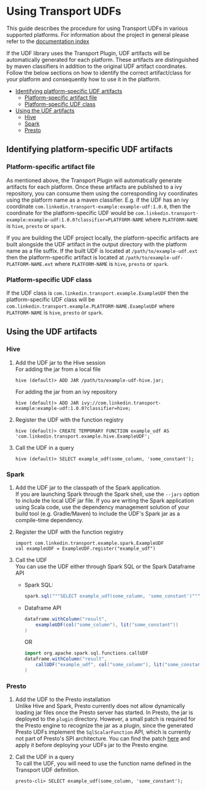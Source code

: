 # Using Transport UDFs

This guide describes the procedure for using Transport UDFs in various supported platforms.
For information about the project in general please refer to the [documentation index](/README.md#documentation)

If the UDF library uses the Transport Plugin, UDF artifacts will be automatically generated for each platform. These artifacts are distinguished by maven classifiers in addition to the original UDF artifact coordinates. Follow the below sections on how to identify the correct artifact/class for your platform and consequently how to use it in the platform.

- [Identifying platform-specific UDF artifacts](#identifying-platform-specific-udf-artifacts)
    - [Platform-specific artifact file](#platform-specific-artifact-file)
    - [Platform-specific UDF class](#platform-specific-udf-class)
- [Using the UDF artifacts](#using-the-udf-artifacts)
    - [Hive](#hive)
    - [Spark](#spark)
    - [Presto](#presto)

## Identifying platform-specific UDF artifacts

### Platform-specific artifact file

As mentioned above, the Transport Plugin will automatically generate artifacts for each platform. Once these artifacts are published to a ivy repository, you can consume them using the corresponding ivy coordinates using the platform name as a maven classifier. E.g. if the UDF has an ivy coordinate `com.linkedin.transport-example:example-udf:1.0.0`, then the coordinate for the platform-specific UDF would be `com.linkedin.transport-example:example-udf:1.0.0?classifier=PLATFORM-NAME` where `PLATFORM-NAME` is `hive`, `presto` or `spark`.

If you are building the UDF project locally, the platform-specific artifacts are built alongside the UDF artifact in the output directory with the platform name as a file suffix. If the built UDF is located at `/path/to/example-udf.ext` then the platform-specific artifact is located at `/path/to/example-udf-PLATFORM-NAME.ext` where `PLATFORM-NAME` is `hive`, `presto` or `spark`.

### Platform-specific UDF class

If the UDF class is `com.linkedin.transport.example.ExampleUDF` then the platform-specific UDF class will be `com.linkedin.transport.example.PLATFORM-NAME.ExampleUDF` where `PLATFORM-NAME` is `hive`, `presto` or `spark`.

## Using the UDF artifacts

### Hive

1. Add the UDF jar to the Hive session  
    For adding the jar from a local file
    ```
    hive (default)> ADD JAR /path/to/example-udf-hive.jar;
    ```
    For adding the jar from an ivy repository
    ```
    hive (default)> ADD JAR ivy://com.linkedin.transport-example:example-udf:1.0.0?classifier=hive;
    ```

2. Register the UDF with the function registry
    ```
    hive (default)> CREATE TEMPORARY FUNCTION example_udf AS 'com.linkedin.transport.example.hive.ExampleUDF';
    ```

3. Call the UDF in a query
    ```
    hive (default)> SELECT example_udf(some_column, 'some_constant');
    ```

### Spark

1. Add the UDF jar to the classpath of the Spark application.  
    If you are launching Spark through the Spark shell, use the `--jars` option to include the local UDF jar file. If you are writing the Spark application using Scala code, use the dependency management solution of your build tool (e.g. Gradle/Maven) to include the UDF's Spark jar as a compile-time dependency.

2. Register the UDF with the function registry  
    ```
    import com.linkedin.transport.example.spark.ExampleUDF
    val exampleUDF = ExampleUDF.register("example_udf")
    ```

3. Call the UDF  
    You can use the UDF either through Spark SQL or the Spark Dataframe API
    - Spark SQL:
        ```scala
        spark.sql("""SELECT example_udf(some_column, 'some_constant')""")
        ```
    - Dataframe API
        ```scala
        dataframe.withColumn("result",
            exampleUDF(col("some_column"), lit("some_constant"))
        )
        ```
        OR
        ```scala
        import org.apache.spark.sql.functions.callUDF
        dataframe.withColumn("result",
            callUDF("example_udf", col("some_column"), lit("some_constant"))
        )
        ```

### Presto

1. Add the UDF to the Presto installation  
Unlike Hive and Spark, Presto currently does not allow dynamically loading jar files once the Presto server has started.
In Presto, the jar is deployed to the `plugin` directory.
However, a small patch is required for the Presto engine to recognize the jar as a plugin, since the generated Presto UDFs implement the `SqlScalarFunction` API, which is currently not part of Presto's SPI architecture.
You can find the patch [here](transportable-udfs-documentation/transport-udfs-presto.patch) and apply it before deploying your UDFs jar to the Presto engine.

2. Call the UDF in a query  
    To call the UDF, you will need to use the function name defined in the Transport UDF definition.
    ```
    presto-cli> SELECT example_udf(some_column, 'some_constant');
    ```

